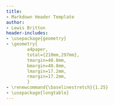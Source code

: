 ```yaml
---
title:
- Markdown Header Template
author:
- Lewis Britton
header-includes:
- \usepackage{geometry}
- \geometry{
        a4paper,
        total={210mm,297mm},
        tmargin=40.8mm,
        bmargin=40.8mm,
        lmargin=17.2mm,
        rmargin=17.2mm,
        } 
- \renewcommand{\baselinestretch}{1.25}
- \usepackage{longtable}
---
```


